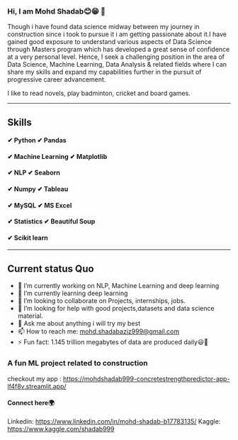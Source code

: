 ### Hi, I am Mohd Shadab😊😁 👋
Though i have found data science midway between my journey in construction since i took to pursue it i am getting passionate about it.I have gained good exposure to understand various aspects of Data Science through Masters program which has developed a great sense of confidence at a very personal level. Hence, I seek a challenging position in the area of Data Science, Machine Learning, Data Analysis & related fields where I can share my skills and expand my capabilities further in the pursuit of progressive career advancement. 

I like to read novels, play badminton, cricket and board games.

_________________________________________________________________________________________________________________________________________________________

## Skills
#### ✔ Python                ✔ Pandas 
#### ✔ Machine Learning      ✔ Matplotlib 
#### ✔ NLP                   ✔ Seaborn
#### ✔ Numpy                 ✔ Tableau 
#### ✔ MySQL                 ✔ MS Excel 
#### ✔ Statistics            ✔ Beautiful Soup 
#### ✔ Scikit learn

____________________________________________________________________________________________________________________________________________________________
## Current status Quo

- 🔭 I’m currently working on NLP, Machine Learning and deep learning
- 🌱 I’m currently learning deep learning
- 👯 I’m looking to collaborate on Projects, internships, jobs.
- 🤔 I’m looking for help with good projects,datasets and data science material.
- 💬 Ask me about anything i will try my best
- 📫 How to reach me: mohd.shadabaziz999@gmail.com
- ⚡ Fun fact: 1.145 trillion megabytes of data are produced daily😃👀

### A fun ML project related to construction
checkout my app : https://mohdshadab999-concretestrengthpredictor-app-lf4f8v.streamlit.app/

#### Connect here🌍
Linkedin: https://www.linkedin.com/in/mohd-shadab-b17783135/
Kaggle: https://www.kaggle.com/shadab999


<!--
**MohdShadab999/MohdShadab999** is a ✨ _special_ ✨ repository because its `README.md` (this file) appears on your GitHub profile.

Here are some ideas to get you started:

- 🔭 I’m currently working on NLP, Machine Learning and deep learning
- 🌱 I’m currently learning deep learning
- 👯 I’m looking to collaborate on 
- 🤔 I’m looking for help with ...
- 💬 Ask me about anything related to data science
- 📫 How to reach me: mohd.shadabaziz999@gmail.com
- 😄 Pronouns: ...
- ⚡ Fun fact: 1.145 trillion megabytes of data are produced daily🤔
-->

